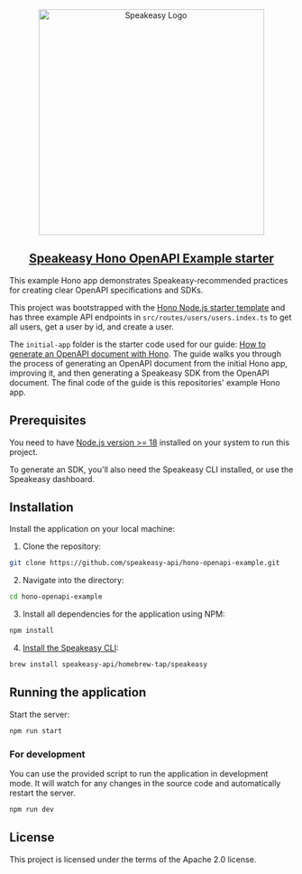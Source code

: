 <div align="center">

<a href="[Speakeasy](https://speakeasyapi.dev/)">
  <img src="https://github.com/speakeasy-api/speakeasy/assets/68016351/e959f81a-b250-4003-8c5c-a45b9463fc95" alt="Speakeasy Logo" width="400">
<h2>Speakeasy Hono OpenAPI Example starter</h2>
</a>

</div>

This example Hono app demonstrates Speakeasy-recommended practices for creating clear OpenAPI specifications and SDKs.

This project was bootstrapped with the [Hono Node.js starter template](https://hono.dev/docs/getting-started/basic#starter) and has three example API endpoints in `src/routes/users/users.index.ts` to get all users, get a user by id, and create a user.

The `initial-app` folder is the starter code used for our guide: [How to generate an OpenAPI document with Hono](https://www.speakeasy.com/openapi/frameworks/hono). The guide walks you through the process of generating an OpenAPI document from the initial Hono app, improving it, and then generating a Speakeasy SDK from the OpenAPI document. The final code of the guide is this repositories' example Hono app.

## Prerequisites

You need to have [Node.js version >= 18](https://nodejs.org/) installed on your system to run this project.

To generate an SDK, you'll also need the Speakeasy CLI installed, or use the Speakeasy dashboard.

## Installation

Install the application on your local machine:

1. Clone the repository:

```bash
git clone https://github.com/speakeasy-api/hono-openapi-example.git
```

2. Navigate into the directory:

```bash
cd hono-openapi-example
```

3. Install all dependencies for the application using NPM:

```bash
npm install
```

4. [Install the Speakeasy CLI](https://github.com/speakeasy-api/speakeasy#installation):

```bash
brew install speakeasy-api/homebrew-tap/speakeasy
```

## Running the application

Start the server:

```bash
npm run start
```

### For development

You can use the provided script to run the application in development mode. It will watch for any changes in the source code and automatically restart the server.

```bash
npm run dev
```

## License

This project is licensed under the terms of the Apache 2.0 license.